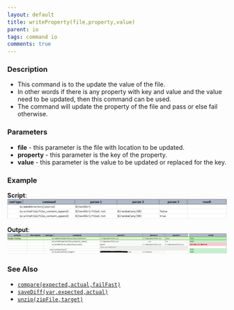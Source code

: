 ```yaml
---
layout: default
title: writeProperty(file,property,value)
parent: io
tags: command io
comments: true
---
```



### Description
- This command is to the update the value of the file.
- In other words if there is any property with key and value and the value need to be updated, then this command can 
  be used.
- The command will update the property of the file and pass or else fail otherwise.


### Parameters
- **file** - this parameter is the file with location to be updated.
- **property** - this parameter is the key of the property.
- **value** - this parameter is the value to be updated or replaced for the key.


### Example
**Script**:<br/>
![script](image/writeFile_01.png)

**Output**:<br/>
![output](image/writeProperty_02.png)


### See Also
- [`compare(expected,actual,failFast)`](compare(expected,actual,failFast))
- [`saveDiff(var,expected,actual)`](saveDiff(var,expected,actual))
- [`unzip(zipFile,target)`](unzip(zipFile,target))
